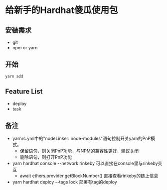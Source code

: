 # 给新手的Hardhat傻瓜使用包
## 安装需求
- git
- npm or yarn
## 开始
```
yarn add
```
## Feature List
- deploy
- task



## 备注 
- yarnrc.yml中的"nodeLinker: node-modules"语句控制开关yarn的PnP模式。 
  - 保留语句，则关闭PnP功能，与NPM的兼容性更好，建议关闭
  - 删除语句，则打开PnP功能
- yarn hardhat console --network rinkeby  可以直接在console里与rinkeby交互
  - await ethers.provider.getBlockNumber() 直接查看rinkeby的链上信息
- yarn hardhat deploy --tags lock    部署有tag的deploy
